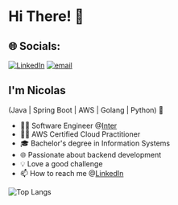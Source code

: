 # Hi There! 👋
## 🌐 Socials:
[![LinkedIn](https://img.shields.io/badge/LinkedIn-%230077B5.svg?logo=linkedin&logoColor=white)](https://linkedin.com/in/https://www.linkedin.com/in/nicolas-varanda-ribeiro/) [![email](https://img.shields.io/badge/Email-D14836?logo=gmail&logoColor=white)](mailto:nicolasbro@hotmail.com) 
## I'm Nicolas

(Java | Spring Boot | AWS | Golang | Python) 🚀

- 👩‍💻 Software Engineer @[Inter](https://inter.co/)
- 👨‍🎓 AWS Certified Cloud Practitioner
- 🎓 Bachelor's degree in Information Systems
- 🌐 Passionate about backend development
- 💡 Love a good challenge
- 📫 How to reach me @[LinkedIn](https://www.linkedin.com/in/nicolas-varanda-ribeiro/)

![Top Langs](https://github-readme-stats.vercel.app/api/top-langs/?username=nicolasvaranda&layout=compact&hide_border=true&title_color=00d0ff&text_color=ffffff&bg_color=0d1117)
